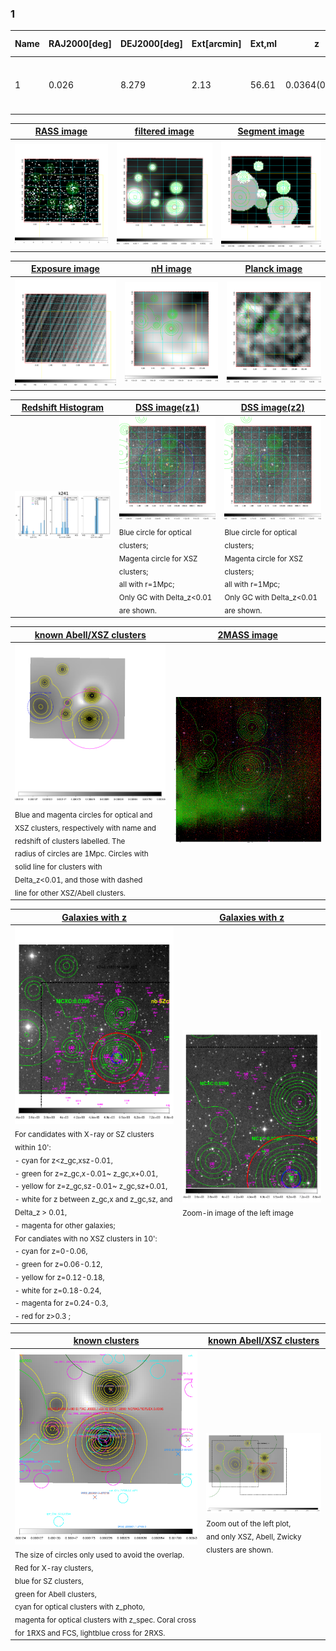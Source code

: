 <div STYLE="page-break-after: always;"></div>

### 1

|Name|RAJ2000[deg]|DEJ2000[deg] |Ext[arcmin]| Ext,ml | z | z_src| C|GC(XSZ,Delta_z<0.01)| GC(OPT,Delta_z<0.01)|GC| R_sig[arcmin] | R500[arcmin] | R500[Mpc]| CRsig[c/s] | CR500[c/s] |L500[1E44 erg/s]|F500[1E-12 erg/s/cm^2]| M500[1E14 Msun]|Tx[keV]|Cnt_sig|Beta|Rc[arcmin]|Comment|Alias|
|---|---|---|---|---|---|------|---|--------|---------|----------|---|---|---|---|---|---|---|---|---|---|---|---|---|---|
|1| 0.026| 8.279| 2.13| 56.61| 0.0364(0.005)| z1, z_xsz| B| MCXC| N| C, F20, MCXC, N, SPI, W| 13.188| 14.734| 0.639| 0.265(0.037)| 0.270(0.038)| 0.137(0.013)| 4.457(0.410)| 0.77(0.04)| 1.84(0.05)| 127.9| 0.737(-0.117+0.150)| 3.035(-0.900+0.967)| -| k241|

|[RASS image](../image/1/1_img.pdf)|[filtered image](../image/1/1_fil.pdf)|[Segment image](../image/1/1_seg.pdf)|
|-------------------|--------------------|-------------------|
| <img src="../image/1/1_img.png" width="300">  | <img src="../image/1/1_fil.png" width="300">   | <img src="../image/1/1_seg.png" width="300">  |

|[Exposure image](../image/1/1_mex.pdf)| [nH image](../image/1/1_nh.pdf)| [Planck image](../image/1/1_p.pdf)|
|-------------------|--------------------|-------------------|
|<img src="../image/1/1_mex.png" width="300">   | <img src="../image/1/1_nh.png" width="300">    | <img src="../image/1/1_p.png" width="300"> |

|[Redshift Histogram](../image/1/1_zg.pdf) | [DSS image(z1)](../image/1/1_dss_z1.pdf)      |  [DSS image(z2)](../image/1/1_dss_z2.pdf)    |
|-------------------|--------------------|-------------------|
|<img src="../image/1/1_zg.png" width="300"> |<img src="../image/1/1_dss_z1.png" width="300"> <sub><br>Blue circle for optical clusters; <br>Magenta circle for XSZ clusters; <br>all with r=1Mpc; <br>Only GC with Delta_z<0.01 are shown. </sub>| <img src="../image/1/1_dss_z2.png" width="300"><sub><br>Blue circle for optical clusters; <br>Magenta circle for XSZ clusters; <br>all with r=1Mpc; <br>Only GC with Delta_z<0.01 are shown. </sub> |

|[known Abell/XSZ clusters](../image/1/1_m.pdf) | [2MASS image](../image/1/1_2mass.pdf)      |
|-------------------|-------------------|
|<img src=../image/1/1_m.png width="300"> <br><sub>Blue and magenta circles for optical and <br>XSZ clusters, respectively with name and <br>redshift of clusters labelled. The <br>radius of circles are 1Mpc. Circles with <br>solid line for clusters with <br>Delta_z<0.01, and those with dashed <br>line for other XSZ/Abell clusters.        </sub>|<img src="../image/1/1_2mass.png" width="300">  |

|[Galaxies with z](../image/1/1_opt_ned.pdf) |[Galaxies with z](../image/1/1_opt_ned_zoom.pdf) |
|-------------------|-------------------|
| <img src=../image/1/1_opt_ned.png width="300"> <br><sub> For candidates with X-ray or SZ clusters within 10': <br> - cyan for z<z_gc,xsz-0.01, <br> - green for z=z_gc,x-0.01~ z_gc,x+0.01, <br> - yellow for z=z_gc,sz-0.01~ z_gc,sz+0.01, <br> - white for z between z_gc,x and z_gc,sz, and Delta_z > 0.01, <br> - magenta for other galaxies; <br>For candiates with no XSZ clusters in 10': <br> - cyan for z=0-0.06, <br> - green for z=0.06-0.12, <br> - yellow for z=0.12-0.18, <br> - white for z=0.18-0.24, <br> - magenta for z=0.24-0.3, <br> - red for z>0.3 ;  </sub>|<img src=../image/1/1_opt_ned_zoom.png width="300">  <br><sub> Zoom-in image of the left image</sub>|

|[known clusters](../image/1/1_gc.pdf) |[known Abell/XSZ clusters](../image/1/1_gc_large.pdf) |
|-------------------|-------------------|
| <img src=../image/1/1_gc.png width="300"> <br><sub> The size of circles only used to avoid the overlap. Red for X-ray clusters, <br> blue for SZ clusters, <br> green for Abell clusters, <br> cyan for optical clusters with z_photo, <br> magenta for optical clusters with z_spec. Coral cross for 1RXS and FCS, lightblue cross for 2RXS. </sub>|<img src=../image/1/1_gc_large.png width="300"> <br><sub> Zoom out of the left plot, <br> and only XSZ, Abell, Zwicky clusters are shown. </sub> |



